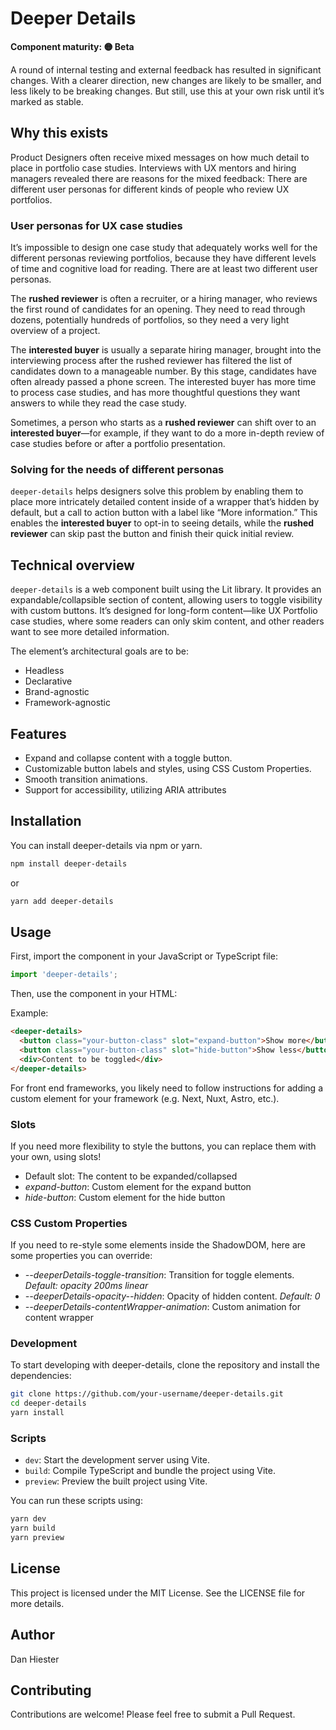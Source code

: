 # Deeper Details

**Component maturity: 🟡 Beta**

A round of internal testing and external feedback has resulted in significant changes. With a clearer direction, new changes are likely to be smaller, and less likely to be breaking changes. But still, use this at your own risk until it’s marked as stable.

## Why this exists

Product Designers often receive mixed messages on how much detail to place in portfolio case studies. Interviews with UX mentors and hiring managers revealed there are reasons for the mixed feedback: There are different user personas for different kinds of people who review UX portfolios.

### User personas for UX case studies

It’s impossible to design one case study that adequately works well for the different personas reviewing portfolios, because they have different levels of time and cognitive load for reading. There are at least two different user personas.

The **rushed reviewer** is often a recruiter, or a hiring manager, who reviews the first round of candidates for an opening. They need to read through dozens, potentially hundreds of portfolios, so they need a very light overview of a project.

The **interested buyer** is usually a separate hiring manager, brought into the interviewing process after the rushed reviewer has filtered the list of candidates down to a manageable number. By this stage, candidates have often already passed a phone screen. The interested buyer has more time to process case studies, and has more thoughtful questions they want answers to while they read the case study.

Sometimes, a person who starts as a **rushed reviewer** can shift over to an **interested buyer**—for example, if they want to do a more in-depth review of case studies before or after a portfolio presentation.

### Solving for the needs of different personas

`deeper-details` helps designers solve this problem by enabling them to place more intricately detailed content inside of a wrapper that’s hidden by default, but a call to action button with a label like “More information.” This enables the **interested buyer** to opt-in to seeing details, while the **rushed reviewer** can skip past the button and finish their quick initial review.

## Technical overview

`deeper-details` is a web component built using the Lit library. It provides an expandable/collapsible section of content, allowing users to toggle visibility with custom buttons. It’s designed for long-form content—like UX Portfolio case studies, where some readers can only skim content, and other readers want to see more detailed information.

The element’s architectural goals are to be:
* Headless
* Declarative
* Brand-agnostic
* Framework-agnostic

## Features
* Expand and collapse content with a toggle button.
* Customizable button labels and styles, using CSS Custom Properties.
* Smooth transition animations.
* Support for accessibility, utilizing ARIA attributes

## Installation
You can install deeper-details via npm or yarn.

```sh
npm install deeper-details
```

or

```sh
yarn add deeper-details
```

## Usage
First, import the component in your JavaScript or TypeScript file:

```javascript
import 'deeper-details';
```

Then, use the component in your HTML:

Example:
```html
<deeper-details>
  <button class="your-button-class" slot="expand-button">Show more</button>
  <button class="your-button-class" slot="hide-button">Show less</button>
  <div>Content to be toggled</div>
</deeper-details>
```

For front end frameworks, you likely need to follow instructions for adding a custom element for your framework (e.g. Next, Nuxt, Astro, etc.).

### Slots
If you need more flexibility to style the buttons, you can replace them with your own, using slots!
* Default slot: The content to be expanded/collapsed
* *expand-button*: Custom element for the expand button
* *hide-button*: Custom element for the hide button

### CSS Custom Properties
If you need to re-style some elements inside the ShadowDOM, here are some properties you can override:

* *--deeperDetails-toggle-transition*: Transition for toggle elements. _Default: opacity 200ms linear_
* *--deeperDetails-opacity--hidden*: Opacity of hidden content. _Default: 0_
* *--deeperDetails-contentWrapper-animation*: Custom animation for content wrapper

### Development
To start developing with deeper-details, clone the repository and install the dependencies:

```sh
git clone https://github.com/your-username/deeper-details.git
cd deeper-details
yarn install
```

### Scripts
* `dev`: Start the development server using Vite.
* `build`: Compile TypeScript and bundle the project using Vite.
* `preview`: Preview the built project using Vite.

You can run these scripts using:

```sh
yarn dev
yarn build
yarn preview
```

## License
This project is licensed under the MIT License. See the LICENSE file for more details.

## Author
Dan Hiester

## Contributing
Contributions are welcome! Please feel free to submit a Pull Request.
